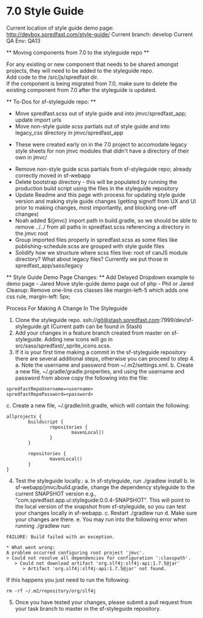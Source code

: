 7.0 Style Guide
===============

Current location of style guide demo page: http://devbox.spredfast.com/style-guide/ 
Current branch: develop
Current QA Env: QA13 

** Moving components from 7.0 to the styleguide repo **

For any existing or new component that needs to be shared amongst projects, they will need to be added to the styleguide repo.  
Add code to the /src/js/spredfast dir.  
If the component is being migrated from 7.0, make sure to delete the existing component from 7.0 after the styleguide is updated.

** To-Dos for sf-styleguide repo: **

* Move spredfast.scss out of style guide and into jmvc/spredfast_app; update import urls
* Move non-style guide scss partials out of style guide and into legacy_css directory in jmvc/spredfast_app
- These were created early on in the 7.0 project to accomodate legacy style sheets for non jmvc modules that didn't have a directory of their own in jmvc/
* Remove non-style guide scss partials from sf-styleguide repo; already correctly moved in sf-webapp
* Delete bootstrap directory - this will be populated by running the production build script using the files in the styleguide repository
* Update Readme and this page with process for updating style guide version and making style guide changes (getting signoff from UX and UI prior to making changes, most importantly, and blocking one-off changes)
* Noah added ${jmvc} import path in build.gradle, so we should be able to remove ../../ from all paths in spredfast.scss referencing a directory in the jmvc root
* Group imported files properly in spredfast.scss as some files like publishing-schedule.scss are grouped with style guide files
* Solidify how we structure where scss files live: root of canJS module directory?  What about legacy files?  Currently we put those in spredfast_app/sass/legacy

** Style Guide Demo Page Changes: **
Add Delayed Dropdown example to demo page - Jared
Move style-guide demo page out of php - Phil or Jared
Cleanup: Remove one-line css classes like margin-left-5 which adds one css rule, margin-left: 5px;

Process For Making A Change In The Styleguide

1. Clone the styleguide repo.  ssh://git@stash.spredfast.com:7999/dev/sf-styleguide.git   (Current path can be found in Stash)
2. Add your changes in a feature branch created from master on sf-styleguide.
Adding new icons will go in src/sass/spredfast/_sprite_icons.scss.
3. If it is your first time making a commit in the sf-styleguide repository there are several additional steps, otherwise you can proceed to step 4.
  a. Note the username and password from ~/.m2/settings.xml.
  b. Create a new file, ~/.gradle/gradle.properties, and using the username and password from above copy the following into the file:

```
spredfastRepoUsername=<username>
spredfastRepoPassword=<password>
```

  c. Create a new file, ~/.gradle/init.gradle, which will contain the following:

```
allprojects {
        buildscript {
                repositories {
                        mavenLocal()
                }
        }

        repositories {
                mavenLocal()
        }
}
```
4. Test the styleguide locally.:
  a. In sf-styleguide, run ./gradlew install
  b. In sf-webapp/jmvc/build.gradle, change the dependency styleguide to the current SNAPSHOT version e.g., "com.spredfast.app.ui:styleguide:0.0.4-SNAPSHOT".  This will point to the local version of the snapshot from sf-styleguide, so you can test your changes locally in sf-webapp.
  c. Restart ./gradlew run
  d. Make sure your changes are there.
  e. You may run into the following error when running ./gradlew run:

```
FAILURE: Build failed with an exception.

* What went wrong:
A problem occurred configuring root project 'jmvc'.
> Could not resolve all dependencies for configuration ':classpath'.
   > Could not download artifact 'org.slf4j:slf4j-api:1.7.5@jar'
      > Artifact 'org.slf4j:slf4j-api:1.7.5@jar' not found.
```

If this happens you just need to run the following: 

```
rm -rf ~/.m2/repository/org/slf4j
```

5. Once you have tested your changes, please submit a pull request from your task branch to master in the sf-styleguide repository.